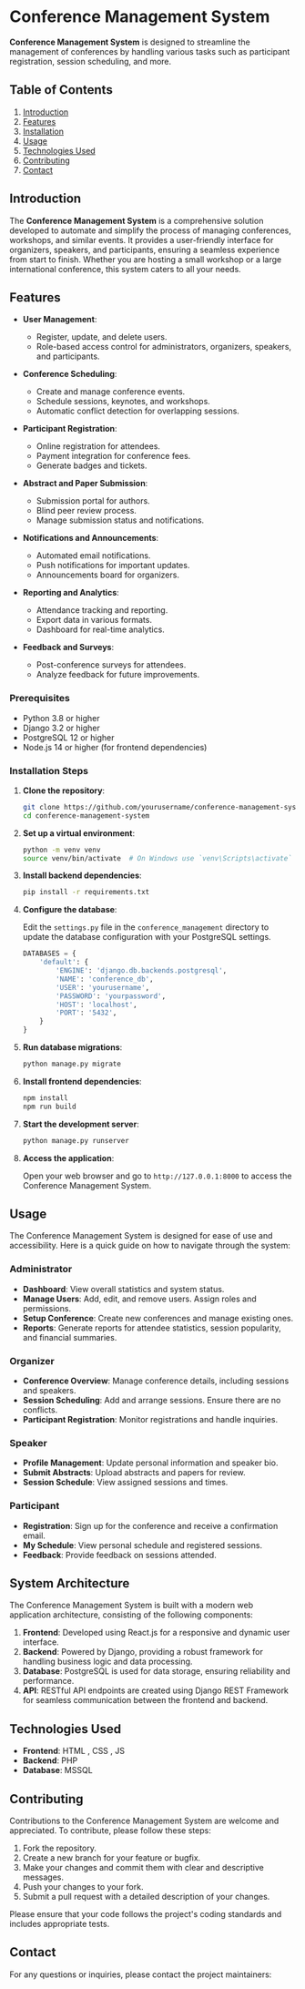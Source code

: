 # Conference Management System

**Conference Management System** is designed to streamline the management of conferences by handling various tasks such as participant registration, session scheduling, and more.

## Table of Contents

1. [Introduction](#introduction)
2. [Features](#features)
3. [Installation](#installation)
4. [Usage](#usage)
5. [Technologies Used](#technologies-used)
6. [Contributing](#contributing)
7. [Contact](#contact)

## Introduction

The **Conference Management System** is a comprehensive solution developed to automate and simplify the process of managing conferences, workshops, and similar events. It provides a user-friendly interface for organizers, speakers, and participants, ensuring a seamless experience from start to finish. Whether you are hosting a small workshop or a large international conference, this system caters to all your needs.

## Features

- **User Management**: 
  - Register, update, and delete users.
  - Role-based access control for administrators, organizers, speakers, and participants.

- **Conference Scheduling**:
  - Create and manage conference events.
  - Schedule sessions, keynotes, and workshops.
  - Automatic conflict detection for overlapping sessions.

- **Participant Registration**:
  - Online registration for attendees.
  - Payment integration for conference fees.
  - Generate badges and tickets.

- **Abstract and Paper Submission**:
  - Submission portal for authors.
  - Blind peer review process.
  - Manage submission status and notifications.

- **Notifications and Announcements**:
  - Automated email notifications.
  - Push notifications for important updates.
  - Announcements board for organizers.

- **Reporting and Analytics**:
  - Attendance tracking and reporting.
  - Export data in various formats.
  - Dashboard for real-time analytics.

- **Feedback and Surveys**:
  - Post-conference surveys for attendees.
  - Analyze feedback for future improvements.

### Prerequisites

- Python 3.8 or higher
- Django 3.2 or higher
- PostgreSQL 12 or higher
- Node.js 14 or higher (for frontend dependencies)

### Installation Steps

1. **Clone the repository**:

   ```bash
   git clone https://github.com/yourusername/conference-management-system.git
   cd conference-management-system
   ```

2. **Set up a virtual environment**:

   ```bash
   python -m venv venv
   source venv/bin/activate  # On Windows use `venv\Scripts\activate`
   ```

3. **Install backend dependencies**:

   ```bash
   pip install -r requirements.txt
   ```

4. **Configure the database**:

   Edit the `settings.py` file in the `conference_management` directory to update the database configuration with your PostgreSQL settings.

   ```python
   DATABASES = {
       'default': {
           'ENGINE': 'django.db.backends.postgresql',
           'NAME': 'conference_db',
           'USER': 'yourusername',
           'PASSWORD': 'yourpassword',
           'HOST': 'localhost',
           'PORT': '5432',
       }
   }
   ```

5. **Run database migrations**:

   ```bash
   python manage.py migrate
   ```

6. **Install frontend dependencies**:

   ```bash
   npm install
   npm run build
   ```

7. **Start the development server**:

   ```bash
   python manage.py runserver
   ```

8. **Access the application**:

   Open your web browser and go to `http://127.0.0.1:8000` to access the Conference Management System.

## Usage

The Conference Management System is designed for ease of use and accessibility. Here is a quick guide on how to navigate through the system:

### Administrator

- **Dashboard**: View overall statistics and system status.
- **Manage Users**: Add, edit, and remove users. Assign roles and permissions.
- **Setup Conference**: Create new conferences and manage existing ones.
- **Reports**: Generate reports for attendee statistics, session popularity, and financial summaries.

### Organizer

- **Conference Overview**: Manage conference details, including sessions and speakers.
- **Session Scheduling**: Add and arrange sessions. Ensure there are no conflicts.
- **Participant Registration**: Monitor registrations and handle inquiries.

### Speaker

- **Profile Management**: Update personal information and speaker bio.
- **Submit Abstracts**: Upload abstracts and papers for review.
- **Session Schedule**: View assigned sessions and times.

### Participant

- **Registration**: Sign up for the conference and receive a confirmation email.
- **My Schedule**: View personal schedule and registered sessions.
- **Feedback**: Provide feedback on sessions attended.

## System Architecture

The Conference Management System is built with a modern web application architecture, consisting of the following components:

1. **Frontend**: Developed using React.js for a responsive and dynamic user interface.
2. **Backend**: Powered by Django, providing a robust framework for handling business logic and data processing.
3. **Database**: PostgreSQL is used for data storage, ensuring reliability and performance.
4. **API**: RESTful API endpoints are created using Django REST Framework for seamless communication between the frontend and backend.

## Technologies Used

- **Frontend**: HTML , CSS , JS
- **Backend**: PHP
- **Database**: MSSQL

## Contributing

Contributions to the Conference Management System are welcome and appreciated. To contribute, please follow these steps:

1. Fork the repository.
2. Create a new branch for your feature or bugfix.
3. Make your changes and commit them with clear and descriptive messages.
4. Push your changes to your fork.
5. Submit a pull request with a detailed description of your changes.

Please ensure that your code follows the project's coding standards and includes appropriate tests.

## Contact

For any questions or inquiries, please contact the project maintainers: